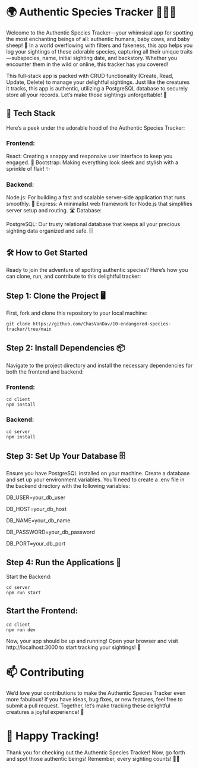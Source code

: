 # 🌍 Authentic Species Tracker 🐾🦙🐑


Welcome to the Authentic Species Tracker—your whimsical app for spotting the most enchanting beings of all: authentic humans, baby cows, and baby sheep! 🌟 In a world overflowing with filters and fakeness, this app helps you log your sightings of these adorable species, capturing all their unique traits—subspecies, name, initial sighting date, and backstory. Whether you encounter them in the wild or online, this tracker has you covered!

This full-stack app is packed with CRUD functionality (Create, Read, Update, Delete) to manage your delightful sightings. Just like the creatures it tracks, this app is authentic, utilizing a PostgreSQL database to securely store all your records. Let’s make those sightings unforgettable! 🥳

## 🚀 Tech Stack
Here’s a peek under the adorable hood of the Authentic Species Tracker:

### Frontend:

React: Creating a snappy and responsive user interface to keep you engaged. 🎨
Bootstrap: Making everything look sleek and stylish with a sprinkle of flair! ✨

### Backend:

Node.js: For building a fast and scalable server-side application that runs smoothly. 🚀
Express: A minimalist web framework for Node.js that simplifies server setup and routing. 🛣️
Database:

PostgreSQL: Our trusty relational database that keeps all your precious sighting data organized and safe. 🗄️

## 🛠️ How to Get Started
Ready to join the adventure of spotting authentic species? Here’s how you can clone, run, and contribute to this delightful tracker:

## Step 1: Clone the Project 🖥️
First, fork and clone this repository to your local machine:

```
git clone https://github.com/ChasVanDav/10-endangered-species-tracker/tree/main
```

## Step 2: Install Dependencies 📦
Navigate to the project directory and install the necessary dependencies for both the frontend and backend:

### Frontend:

```
cd client
npm install
```

### Backend:

```
cd server
npm install
```
## Step 3: Set Up Your Database 🗄️

Ensure you have PostgreSQL installed on your machine. 
Create a database and set up your environment variables. 
You’ll need to create a .env file in the backend directory with the following variables:

DB_USER=your_db_user

DB_HOST=your_db_host

DB_NAME=your_db_name

DB_PASSWORD=your_db_password

DB_PORT=your_db_port


## Step 4: Run the Applications 🚦
Start the Backend:

```
cd server
npm run start
```

## Start the Frontend:

```
cd client
npm run dev
```

Now, your app should be up and running! Open your browser and visit http://localhost:3000 to start tracking your sightings! 🌟

# 📫 Contributing
We’d love your contributions to make the Authentic Species Tracker even more fabulous! If you have ideas, bug fixes, or new features, feel free to submit a pull request. Together, let’s make tracking these delightful creatures a joyful experience! 💖

# 🎉 Happy Tracking! 
Thank you for checking out the Authentic Species Tracker! Now, go forth and spot those authentic beings! Remember, every sighting counts! 🌈✨